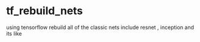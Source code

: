 # tf_rebuild_nets
using tensorflow rebuild all of the classic nets include resnet , inception and its like
